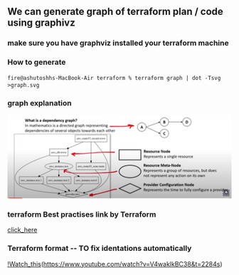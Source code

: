 ## We can generate graph of terraform plan / code using graphivz 

### make sure you have graphviz installed your terraform machine 

### How to generate 

```
fire@ashutoshhs-MacBook-Air terraform % terraform graph | dot -Tsvg  >graph.svg
```

### graph explanation 

<img src=../images/graph.png>


### terraform Best practises link by Terraform 

[click_here](https://www.terraform-best-practices.com/)

### Terraform format -- TO fix identations automatically 

[!Watch_this](https://t4.ftcdn.net/jpg/00/56/93/53/360_F_56935312_NiqxkRKOdGSJd86Tc2uLycL9fkUsIlRW.jpg)(https://www.youtube.com/watch?v=V4waklkBC38&t=2284s)
